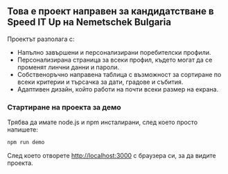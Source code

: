 ## Това е проект направен за кандидатстване в Speed IT Up на Nemetschek Bulgaria

Проектът разполага с:

-   Напълно завършени и персонализирани поребителски профили.
-   Персонализирана страница за всеки профил, където могат да се променят линчни данни и пароли.
-   Собственоръчно направена таблица с възможност за сортиране по всеки критерии и търсачка за дати, градове и събития.
-   Адаптивен дизайн, който работи на почти всеки размер на екрана.

### Стартиране на проекта за демо

Трябва да имате node.js и npm инсталирани, след което просто напишете:

```bash
npm run demo
```

След което отворете [http://localhost:3000](http://localhost:3000) с браузера си, за да видите проекта.
